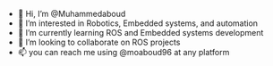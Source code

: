 - 👋 Hi, I’m @Muhammedaboud
- 👀 I’m interested in Robotics, Embedded systems, and automation
- 🌱 I’m currently learning ROS and Embedded systems development
- 💞️ I’m looking to collaborate on ROS projects
- 📫 you can reach me using @moaboud96 at any platform 

<!---
Muhammedaboud/Muhammedaboud is a ✨ special ✨ repository because its `README.md` (this file) appears on your GitHub profile.
You can click the Preview link to take a look at your changes.
--->
